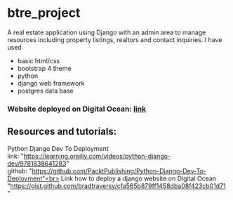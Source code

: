# btre_project

A real estate application using Django with an admin area to manage resources including property listings, realtors and contact inquiries.
I have used  
* basic html/css 
* bootstrap 4 theme 
* python
* django web framework
* postgres data base

### Website deployed on Digital Ocean: <a href="http://134.209.149.48/">link</a>


## Resources and tutorials:</br>
Python Django Dev To Deployment</br>
link: "https://learning.oreilly.com/videos/python-django-dev/9781838641283" <br>
github: "https://github.com/PacktPublishing/Python-Django-Dev-To-Deployment"<br>
Link how to deploy a django website on Digital Ocean<br>
"https://gist.github.com/bradtraversy/cfa565b879ff1458dba08f423cb01d71"

